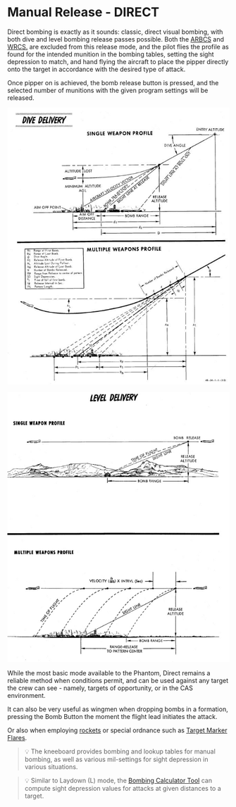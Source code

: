 # Manual Release - DIRECT

Direct bombing is exactly as it sounds: classic, direct visual bombing, with
both dive and level bombing release passes possible. Both the
[ARBCS](../../../../systems/weapon_systems/arbcs.md) and
[WRCS.](../../../../systems/weapon_systems/wrcs.md) are excluded from this
release mode, and the pilot flies the profile as found for the intended munition
in the bombing tables, setting the sight depression to match, and hand flying
the aircraft to place the pipper directly onto the target in accordance with the
desired type of attack.

Once pipper on is achieved, the bomb release button is pressed, and the selected
number of munitions with the given program settings will be released.

![Direct Dive](../../../../img/directdive.jpg)

![Direct Level](../../../../img/directlevel.jpg)

While the most basic mode available to the Phantom, Direct remains a reliable
method when conditions permit, and can be used against any target the crew can
see - namely, targets of opportunity, or in the CAS environment.

It can also be very useful as wingmen when dropping bombs in a formation,
pressing the Bomb Button the moment the flight lead initiates the attack.

Or also when employing [rockets](../../rockets.md) or special ordnance such as
[Target Marker Flares](../other.md#suu-25-target-marker-flares).

> 💡 The kneeboard provides bombing and lookup tables for manual bombing, as
> well as various mil-settings for sight depression in various situations.

> 💡 Similar to Laydown (L) mode, the
> [Bombing Calculator Tool](../../../dcs/bombing_computer.md) can compute sight
> depression values for attacks at given distances to a target.
